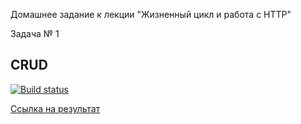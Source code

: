Домашнее задание к лекции "Жизненный цикл и работа с HTTP"

Задача № 1

## CRUD

[![Build status](https://ci.appveyor.com/api/projects/status/b8nou8felr5wbtm2?svg=true)](https://ci.appveyor.com/project/ChumakovaAnna/r-hw-6-task-2)

[Ссылка на результат](https://chumakovaanna.github.io/R-hw-6-task-1/)
